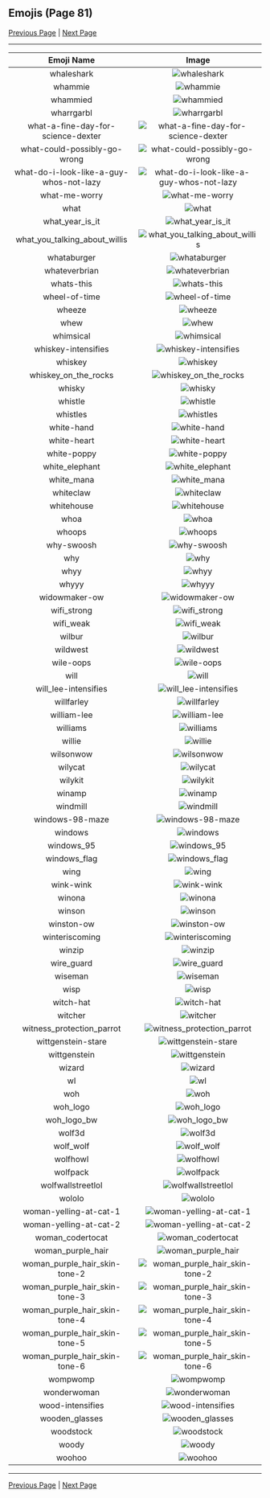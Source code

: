 
  ## Emojis (Page 81)

  [Previous Page](/docs/hashicorp/page-w-0080.md)
   | [Next Page](/docs/hashicorp/page-w-0082.md)

  <hr />

  |Emoji Name|Image|
  | :-: | :-: |
  |whaleshark| ![whaleshark](/emojis/hashicorp/whaleshark.png)|
  |whammie| ![whammie](/emojis/hashicorp/whammie.gif)|
  |whammied| ![whammied](/emojis/hashicorp/whammied.gif)|
  |wharrgarbl| ![wharrgarbl](/emojis/hashicorp/wharrgarbl.jpg)|
  |what-a-fine-day-for-science-dexter| ![what-a-fine-day-for-science-dexter](/emojis/hashicorp/what-a-fine-day-for-science-dexter.png)|
  |what-could-possibly-go-wrong| ![what-could-possibly-go-wrong](/emojis/hashicorp/what-could-possibly-go-wrong.gif)|
  |what-do-i-look-like-a-guy-whos-not-lazy| ![what-do-i-look-like-a-guy-whos-not-lazy](/emojis/hashicorp/what-do-i-look-like-a-guy-whos-not-lazy.png)|
  |what-me-worry| ![what-me-worry](/emojis/hashicorp/what-me-worry.png)|
  |what| ![what](/emojis/hashicorp/what.png)|
  |what_year_is_it| ![what_year_is_it](/emojis/hashicorp/what_year_is_it.png)|
  |what_you_talking_about_willis| ![what_you_talking_about_willis](/emojis/hashicorp/what_you_talking_about_willis.jpg)|
  |whataburger| ![whataburger](/emojis/hashicorp/whataburger.jpg)|
  |whateverbrian| ![whateverbrian](/emojis/hashicorp/whateverbrian.png)|
  |whats-this| ![whats-this](/emojis/hashicorp/whats-this.png)|
  |wheel-of-time| ![wheel-of-time](/emojis/hashicorp/wheel-of-time.jpg)|
  |wheeze| ![wheeze](/emojis/hashicorp/wheeze.png)|
  |whew| ![whew](/emojis/hashicorp/whew.gif)|
  |whimsical| ![whimsical](/emojis/hashicorp/whimsical.png)|
  |whiskey-intensifies| ![whiskey-intensifies](/emojis/hashicorp/whiskey-intensifies.gif)|
  |whiskey| ![whiskey](/emojis/hashicorp/whiskey.png)|
  |whiskey_on_the_rocks| ![whiskey_on_the_rocks](/emojis/hashicorp/whiskey_on_the_rocks.png)|
  |whisky| ![whisky](/emojis/hashicorp/whisky.jpg)|
  |whistle| ![whistle](/emojis/hashicorp/whistle.png)|
  |whistles| ![whistles](/emojis/hashicorp/whistles.jpg)|
  |white-hand| ![white-hand](/emojis/hashicorp/white-hand.png)|
  |white-heart| ![white-heart](/emojis/hashicorp/white-heart.png)|
  |white-poppy| ![white-poppy](/emojis/hashicorp/white-poppy.png)|
  |white_elephant| ![white_elephant](/emojis/hashicorp/white_elephant.png)|
  |white_mana| ![white_mana](/emojis/hashicorp/white_mana.png)|
  |whiteclaw| ![whiteclaw](/emojis/hashicorp/whiteclaw.jpg)|
  |whitehouse| ![whitehouse](/emojis/hashicorp/whitehouse.png)|
  |whoa| ![whoa](/emojis/hashicorp/whoa.png)|
  |whoops| ![whoops](/emojis/hashicorp/whoops.jpg)|
  |why-swoosh| ![why-swoosh](/emojis/hashicorp/why-swoosh.png)|
  |why| ![why](/emojis/hashicorp/why.jpg)|
  |whyy| ![whyy](/emojis/hashicorp/whyy.png)|
  |whyyy| ![whyyy](/emojis/hashicorp/whyyy.png)|
  |widowmaker-ow| ![widowmaker-ow](/emojis/hashicorp/widowmaker-ow.png)|
  |wifi_strong| ![wifi_strong](/emojis/hashicorp/wifi_strong.png)|
  |wifi_weak| ![wifi_weak](/emojis/hashicorp/wifi_weak.png)|
  |wilbur| ![wilbur](/emojis/hashicorp/wilbur.png)|
  |wildwest| ![wildwest](/emojis/hashicorp/wildwest.jpg)|
  |wile-oops| ![wile-oops](/emojis/hashicorp/wile-oops.png)|
  |will| ![will](/emojis/hashicorp/will.png)|
  |will_lee-intensifies| ![will_lee-intensifies](/emojis/hashicorp/will_lee-intensifies.gif)|
  |willfarley| ![willfarley](/emojis/hashicorp/willfarley.png)|
  |william-lee| ![william-lee](/emojis/hashicorp/william-lee.png)|
  |williams| ![williams](/emojis/hashicorp/williams.png)|
  |willie| ![willie](/emojis/hashicorp/willie.jpg)|
  |wilsonwow| ![wilsonwow](/emojis/hashicorp/wilsonwow.gif)|
  |wilycat| ![wilycat](/emojis/hashicorp/wilycat.png)|
  |wilykit| ![wilykit](/emojis/hashicorp/wilykit.png)|
  |winamp| ![winamp](/emojis/hashicorp/winamp.png)|
  |windmill| ![windmill](/emojis/hashicorp/windmill.png)|
  |windows-98-maze| ![windows-98-maze](/emojis/hashicorp/windows-98-maze.gif)|
  |windows| ![windows](/emojis/hashicorp/windows.png)|
  |windows_95| ![windows_95](/emojis/hashicorp/windows_95.jpg)|
  |windows_flag| ![windows_flag](/emojis/hashicorp/windows_flag.gif)|
  |wing| ![wing](/emojis/hashicorp/wing.png)|
  |wink-wink| ![wink-wink](/emojis/hashicorp/wink-wink.png)|
  |winona| ![winona](/emojis/hashicorp/winona.png)|
  |winson| ![winson](/emojis/hashicorp/winson.png)|
  |winston-ow| ![winston-ow](/emojis/hashicorp/winston-ow.png)|
  |winteriscoming| ![winteriscoming](/emojis/hashicorp/winteriscoming.png)|
  |winzip| ![winzip](/emojis/hashicorp/winzip.png)|
  |wire_guard| ![wire_guard](/emojis/hashicorp/wire_guard.png)|
  |wiseman| ![wiseman](/emojis/hashicorp/wiseman.png)|
  |wisp| ![wisp](/emojis/hashicorp/wisp.png)|
  |witch-hat| ![witch-hat](/emojis/hashicorp/witch-hat.png)|
  |witcher| ![witcher](/emojis/hashicorp/witcher.png)|
  |witness_protection_parrot| ![witness_protection_parrot](/emojis/hashicorp/witness_protection_parrot.gif)|
  |wittgenstein-stare| ![wittgenstein-stare](/emojis/hashicorp/wittgenstein-stare.png)|
  |wittgenstein| ![wittgenstein](/emojis/hashicorp/wittgenstein.png)|
  |wizard| ![wizard](/emojis/hashicorp/wizard.png)|
  |wl| ![wl](/emojis/hashicorp/wl.gif)|
  |woh| ![woh](/emojis/hashicorp/woh.png)|
  |woh_logo| ![woh_logo](/emojis/hashicorp/woh_logo.png)|
  |woh_logo_bw| ![woh_logo_bw](/emojis/hashicorp/woh_logo_bw.png)|
  |wolf3d| ![wolf3d](/emojis/hashicorp/wolf3d.gif)|
  |wolf_wolf| ![wolf_wolf](/emojis/hashicorp/wolf_wolf.png)|
  |wolfhowl| ![wolfhowl](/emojis/hashicorp/wolfhowl.jpg)|
  |wolfpack| ![wolfpack](/emojis/hashicorp/wolfpack.png)|
  |wolfwallstreetlol| ![wolfwallstreetlol](/emojis/hashicorp/wolfwallstreetlol.png)|
  |wololo| ![wololo](/emojis/hashicorp/wololo.png)|
  |woman-yelling-at-cat-1| ![woman-yelling-at-cat-1](/emojis/hashicorp/woman-yelling-at-cat-1.png)|
  |woman-yelling-at-cat-2| ![woman-yelling-at-cat-2](/emojis/hashicorp/woman-yelling-at-cat-2.png)|
  |woman_codertocat| ![woman_codertocat](/emojis/hashicorp/woman_codertocat.png)|
  |woman_purple_hair| ![woman_purple_hair](/emojis/hashicorp/woman_purple_hair.png)|
  |woman_purple_hair_skin-tone-2| ![woman_purple_hair_skin-tone-2](/emojis/hashicorp/woman_purple_hair_skin-tone-2.png)|
  |woman_purple_hair_skin-tone-3| ![woman_purple_hair_skin-tone-3](/emojis/hashicorp/woman_purple_hair_skin-tone-3.png)|
  |woman_purple_hair_skin-tone-4| ![woman_purple_hair_skin-tone-4](/emojis/hashicorp/woman_purple_hair_skin-tone-4.png)|
  |woman_purple_hair_skin-tone-5| ![woman_purple_hair_skin-tone-5](/emojis/hashicorp/woman_purple_hair_skin-tone-5.png)|
  |woman_purple_hair_skin-tone-6| ![woman_purple_hair_skin-tone-6](/emojis/hashicorp/woman_purple_hair_skin-tone-6.png)|
  |wompwomp| ![wompwomp](/emojis/hashicorp/wompwomp.gif)|
  |wonderwoman| ![wonderwoman](/emojis/hashicorp/wonderwoman.png)|
  |wood-intensifies| ![wood-intensifies](/emojis/hashicorp/wood-intensifies.gif)|
  |wooden_glasses| ![wooden_glasses](/emojis/hashicorp/wooden_glasses.png)|
  |woodstock| ![woodstock](/emojis/hashicorp/woodstock.png)|
  |woody| ![woody](/emojis/hashicorp/woody.png)|
  |woohoo| ![woohoo](/emojis/hashicorp/woohoo.png)|

  <hr/>
  
  [Previous Page](/docs/hashicorp/page-w-0080.md)
   | [Next Page](/docs/hashicorp/page-w-0082.md)